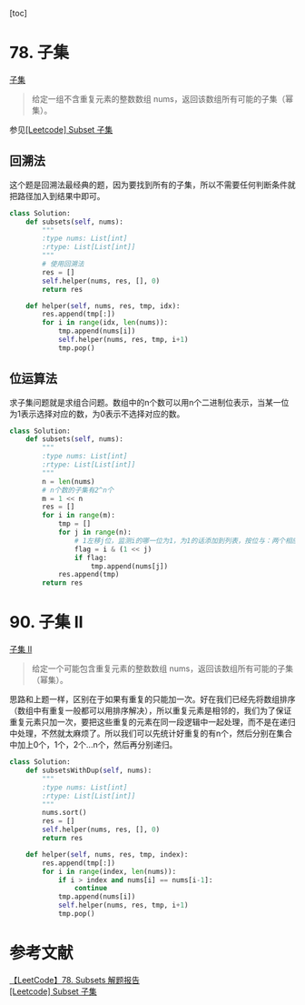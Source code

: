 [toc]

# 78. 子集
[子集](https://leetcode-cn.com/problems/subsets/description/)

> 给定一组不含重复元素的整数数组 nums，返回该数组所有可能的子集（幂集）。

参见[[Leetcode] Subset 子集](https://segmentfault.com/a/1190000003498803)

## 回溯法
这个题是回溯法最经典的题，因为要找到所有的子集，所以不需要任何判断条件就把路径加入到结果中即可。

```python
class Solution:
    def subsets(self, nums):
        """
        :type nums: List[int]
        :rtype: List[List[int]]
        """
        # 使用回溯法
        res = []
        self.helper(nums, res, [], 0)
        return res

    def helper(self, nums, res, tmp, idx):
        res.append(tmp[:])
        for i in range(idx, len(nums)):
            tmp.append(nums[i])
            self.helper(nums, res, tmp, i+1)
            tmp.pop()
```

## 位运算法
求子集问题就是求组合问题。数组中的n个数可以用n个二进制位表示，当某一位为1表示选择对应的数，为0表示不选择对应的数。

```python
class Solution:
    def subsets(self, nums):
        """
        :type nums: List[int]
        :rtype: List[List[int]]
        """
        n = len(nums)
        # n个数的子集有2^n个
        m = 1 << n
        res = []
        for i in range(m):
            tmp = []
            for j in range(n):
                # 1左移j位，监测i的哪一位为1，为1的话添加到列表，按位与：两个相应的二进位都为1，该位的结果值才为1
                flag = i & (1 << j)
                if flag:
                    tmp.append(nums[j])
            res.append(tmp)
        return res
```

# 90. 子集 II
[子集 II](https://leetcode-cn.com/problems/subsets-ii/description/)    
> 给定一个可能包含重复元素的整数数组 nums，返回该数组所有可能的子集（幂集）。

思路和上题一样，区别在于如果有重复的只能加一次。好在我们已经先将数组排序（数组中有重复一般都可以用排序解决），所以重复元素是相邻的，我们为了保证重复元素只加一次，要把这些重复的元素在同一段逻辑中一起处理，而不是在递归中处理，不然就太麻烦了。所以我们可以先统计好重复的有n个，然后分别在集合中加上0个，1个，2个...n个，然后再分别递归。

```python
class Solution:
    def subsetsWithDup(self, nums):
        """
        :type nums: List[int]
        :rtype: List[List[int]]
        """
        nums.sort()
        res = []
        self.helper(nums, res, [], 0)
        return res

    def helper(self, nums, res, tmp, index):
        res.append(tmp[:])
        for i in range(index, len(nums)):
            if i > index and nums[i] == nums[i-1]:
                continue
            tmp.append(nums[i])
            self.helper(nums, res, tmp, i+1)
            tmp.pop()
```

# 参考文献
[【LeetCode】78. Subsets 解题报告](https://blog.csdn.net/fuxuemingzhu/article/details/79359540)    
[[Leetcode] Subset 子集](https://segmentfault.com/a/1190000003498803)